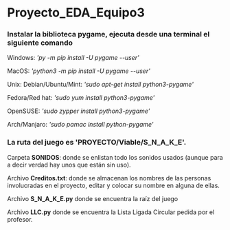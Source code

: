 # Proyecto_EDA_Equipo3

### Instalar la biblioteca **pygame**, ejecuta desde una terminal el siguiente comando

Windows: *'py -m pip install -U pygame --user'*

MacOS: *'python3 -m pip install -U pygame --user'*

Unix:
Debian/Ubuntu/Mint: *'sudo apt-get install python3-pygame'*

Fedora/Red hat: *'sudo yum install python3-pygame'*

OpenSUSE: *'sudo zypper install python3-pygame'*

Arch/Manjaro: *'sudo pamac install python-pygame'*

### La ruta del juego es 'PROYECTO/Viable/S_N_A_K_E'.

Carpeta **SONIDOS**: donde se enlistan todo los sonidos usados (aunque para a decir verdad hay unos que están sin uso).

Archivo **Creditos.txt**: donde se almacenan los nombres de las personas involucradas en el proyecto, editar y colocar su nombre en alguna de ellas.

Archivo **S_N_A_K_E.py** donde se encuentra la raíz del juego

Archivo **LLC.py** donde se encuentra la Lista Ligada Circular pedida por el profesor.
